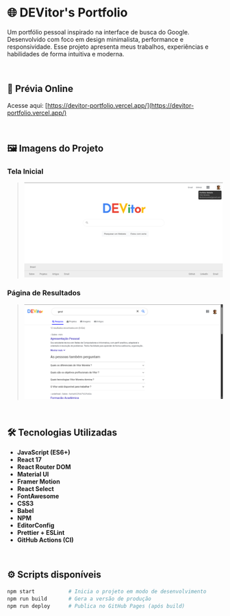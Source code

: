 # 🌐 DEVitor's Portfolio

Um portfólio pessoal inspirado na interface de busca do Google. Desenvolvido com
foco em design minimalista, performance e responsividade. Esse projeto apresenta
meus trabalhos, experiências e habilidades de forma intuitiva e moderna.

<br/>

## 🔎 Prévia Online

Acesse aqui:
[https://devitor-portfolio.vercel.app/](https://devitor-portfolio.vercel.app/)

<br/>

## 🖼️ Imagens do Projeto

### Tela Inicial

> ![screenshot-home](./screenshots/mainScreen.png)

### Página de Resultados

> ![screenshot-results](./screenshots/screenshot-results.png)

<br/>

## 🛠️ Tecnologias Utilizadas

- **JavaScript (ES6+)**
- **React 17**
- **React Router DOM**
- **Material UI**
- **Framer Motion**
- **React Select**
- **FontAwesome**
- **CSS3**
- **Babel**
- **NPM**
- **EditorConfig**
- **Prettier + ESLint**
- **GitHub Actions (CI)**

<br/>

## ⚙️ Scripts disponíveis

```bash
npm start           # Inicia o projeto em modo de desenvolvimento
npm run build       # Gera a versão de produção
npm run deploy      # Publica no GitHub Pages (após build)
```
